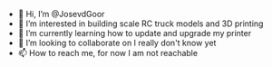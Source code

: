 - 👋 Hi, I’m @JosevdGoor
- 👀 I’m interested in building scale RC truck models and 3D printing
- 🌱 I’m currently learning how to update and upgrade my printer
- 💞️ I’m looking to collaborate on I really don't know yet
- 📫 How to reach me, for now I am not reachable 

<!---
JosevdGoor/JosevdGoor is a ✨ special ✨ repository because its `README.md` (this file) appears on your GitHub profile.
You can click the Preview link to take a look at your changes.
--->
